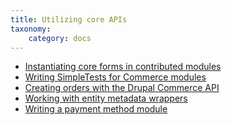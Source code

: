 ```yaml
---
title: Utilizing core APIs
taxonomy:
    category: docs
---
```


<ul>

<li><a href="">Instantiating core forms in contributed modules</a></li>
<li><a href="">Writing SimpleTests for Commerce modules</a></li>
<li><a href="">Creating orders with the Drupal Commerce API</a></li>
<li><a href="">Working with entity metadata wrappers</a></li>
<li><a href="">Writing a payment method module</a></li>
</ul>